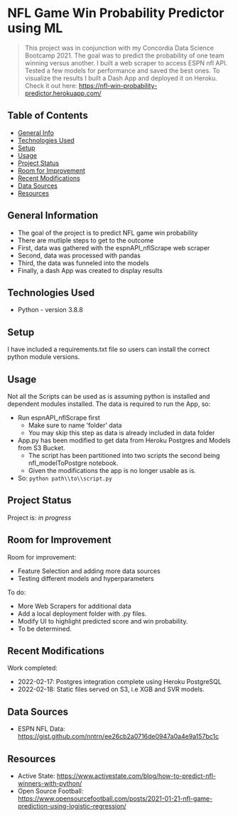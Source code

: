 # NFL Game Win Probability Predictor using ML
> This project was in conjunction with my Concordia Data Science Bootcamp 2021. The goal was to predict the probability of one team winning versus another.
> I built a web scraper to access ESPN nfl API. Tested a few models for performance and saved the best ones.
> To visualize the results I built a Dash App and deployed it on Heroku. Check it out here: https://nfl-win-probability-predictor.herokuapp.com/

## Table of Contents
* [General Info](#general-information)
* [Technologies Used](#technologies-used)
* [Setup](#setup)
* [Usage](#usage)
* [Project Status](#project-status)
* [Room for Improvement](#room-for-improvement)
* [Recent Modifications](#recent-modifications)
* [Data Sources](#data-sources)
* [Resources](#resources)
<!-- * [GPLv3](https://choosealicense.com/licenses/gpl-3.0/#) -->


## General Information
- The goal of the project is to predict NFL game win probability
- There are mutliple steps to get to the outcome
- First, data was gathered with the espnAPI_nflScrape web scraper
- Second, data was processed with pandas
- Third, the data was funneled into the models
- Finally, a dash App was created to display results 


## Technologies Used
- Python - version 3.8.8


## Setup
I have included a requirements.txt file so users can install the correct python module versions.


## Usage
Not all the Scripts can be used as is assuming python is installed and dependent modules installed.
The data is required to run the App, so:
- Run espnAPI_nflScrape first
   - Make sure to name 'folder' data
   - You may skip this step as data is already included in data folder
- App.py has been modified to get data from Heroku Postgres and Models from S3 Bucket.
   - The script has been partitioned into two scripts the second being nfl_modelToPostgre notebook.
   - Given the modifications the app is no longer usable as is. 
- So: `python path\\to\\script.py`


## Project Status
Project is: _in progress_ 


## Room for Improvement

Room for improvement:
- Feature Selection and adding more data sources
- Testing different models and hyperparameters

To do:
- More Web Scrapers for additional data
- Add a local deployment folder with .py files.
- Modify UI to highlight predicted score and win probability.
- To be determined.

## Recent Modifications

Work completed:
- 2022-02-17: Postgres integration complete using Heroku PostgreSQL
- 2022-02-18: Static files served on S3, i.e XGB and SVR models.

## Data Sources
- ESPN NFL Data: https://gist.github.com/nntrn/ee26cb2a0716de0947a0a4e9a157bc1c

## Resources
- Active State: https://www.activestate.com/blog/how-to-predict-nfl-winners-with-python/
- Open Source Football: https://www.opensourcefootball.com/posts/2021-01-21-nfl-game-prediction-using-logistic-regression/

<!-- ## License -->
<!-- This project is open source and available under the [GPLv3](https://choosealicense.com/licenses/gpl-3.0/#). -->
